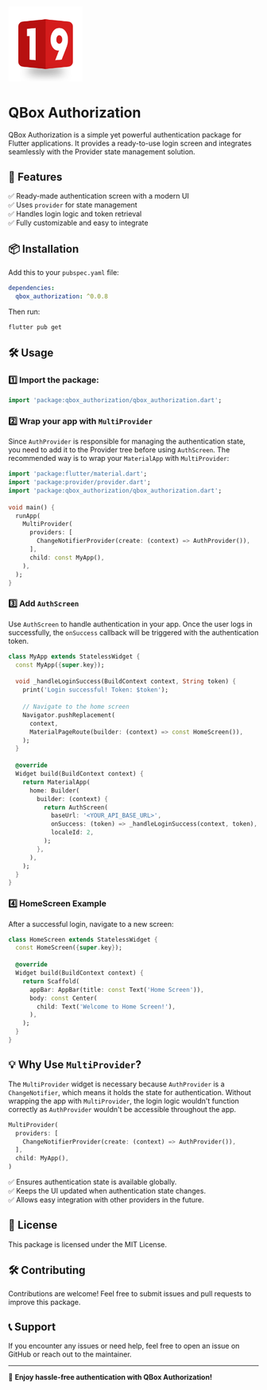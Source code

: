 # <img src="assets/images/logo.png" alt="19" width="150" height="150">

# QBox Authorization

QBox Authorization is a simple yet powerful authentication package for Flutter applications. It provides a ready-to-use login screen and integrates seamlessly with the Provider state management solution.

## 🚀 Features

✅ Ready-made authentication screen with a modern UI  
✅ Uses `provider` for state management  
✅ Handles login logic and token retrieval  
✅ Fully customizable and easy to integrate

## 📦 Installation

Add this to your `pubspec.yaml` file:

```yaml
dependencies:
  qbox_authorization: ^0.0.8
```

Then run:

```sh
flutter pub get
```

## 🛠 Usage

### 1️⃣ Import the package:

```dart
import 'package:qbox_authorization/qbox_authorization.dart';
```

### 2️⃣ Wrap your app with `MultiProvider`

Since `AuthProvider` is responsible for managing the authentication state, you need to add it to the Provider tree before using `AuthScreen`. The recommended way is to wrap your `MaterialApp` with `MultiProvider`:

```dart
import 'package:flutter/material.dart';
import 'package:provider/provider.dart';
import 'package:qbox_authorization/qbox_authorization.dart';

void main() {
  runApp(
    MultiProvider(
      providers: [
        ChangeNotifierProvider(create: (context) => AuthProvider()),
      ],
      child: const MyApp(),
    ),
  );
}
```

### 3️⃣ Add `AuthScreen`

Use `AuthScreen` to handle authentication in your app. Once the user logs in successfully, the `onSuccess` callback will be triggered with the authentication token.

```dart
class MyApp extends StatelessWidget {
  const MyApp({super.key});

  void _handleLoginSuccess(BuildContext context, String token) {
    print('Login successful! Token: $token');

    // Navigate to the home screen
    Navigator.pushReplacement(
      context,
      MaterialPageRoute(builder: (context) => const HomeScreen()),
    );
  }

  @override
  Widget build(BuildContext context) {
    return MaterialApp(
      home: Builder(
        builder: (context) {
          return AuthScreen(
            baseUrl: '<YOUR_API_BASE_URL>',
            onSuccess: (token) => _handleLoginSuccess(context, token),
            localeId: 2,
          );
        },
      ),
    );
  }
}
```

### 4️⃣ HomeScreen Example

After a successful login, navigate to a new screen:

```dart
class HomeScreen extends StatelessWidget {
  const HomeScreen({super.key});

  @override
  Widget build(BuildContext context) {
    return Scaffold(
      appBar: AppBar(title: const Text('Home Screen')),
      body: const Center(
        child: Text('Welcome to Home Screen!'),
      ),
    );
  }
}
```

## 💡 Why Use `MultiProvider`?

The `MultiProvider` widget is necessary because `AuthProvider` is a `ChangeNotifier`, which means it holds the state for authentication. Without wrapping the app with `MultiProvider`, the login logic wouldn't function correctly as `AuthProvider` wouldn't be accessible throughout the app.

```dart
MultiProvider(
  providers: [
    ChangeNotifierProvider(create: (context) => AuthProvider()),
  ],
  child: MyApp(),
)
```

✅ Ensures authentication state is available globally.  
✅ Keeps the UI updated when authentication state changes.  
✅ Allows easy integration with other providers in the future.

## 📜 License

This package is licensed under the MIT License.

## 🛠 Contributing

Contributions are welcome! Feel free to submit issues and pull requests to improve this package.

## 📞 Support

If you encounter any issues or need help, feel free to open an issue on GitHub or reach out to the maintainer.

---

🚀 **Enjoy hassle-free authentication with QBox Authorization!**
